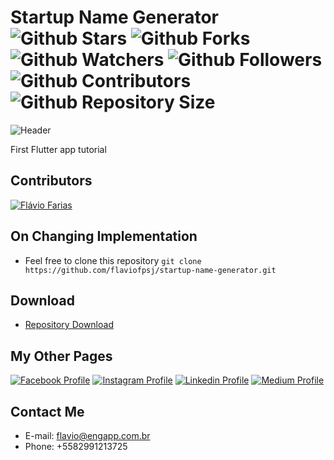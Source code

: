 # Startup Name Generator ![Github Stars](https://img.shields.io/github/stars/flaviofpsj/startup-name-generator.svg?label=Stars) ![Github Forks](https://img.shields.io/github/forks/flaviofpsj/startup-name-generator.svg?label=Forks) ![Github Watchers](https://img.shields.io/github/watchers/flaviofpsj/startup-name-generator.svg?label=Watchers) ![Github Followers](https://img.shields.io/github/followers/flaviofpsj.svg?label=Followers) ![Github Contributors](https://img.shields.io/github/contributors/flaviofpsj/startup-name-generator.svg?label=Contributors) ![Github Repository Size](https://img.shields.io/github/repo-size/flaviofpsj/startup-name-generator.svg?label=Size)

![Header](https://i.imgur.com/mXtVvzk.png)

First Flutter app tutorial

## Contributors
<a href="https://github.com/flaviofpsj"><img src="https://i.imgur.com/TlK8zDB.png" title="Flávio Farias"></a>

## On Changing Implementation
+ Feel free to clone this repository `git clone https://github.com/flaviofpsj/startup-name-generator.git`

## Download
+ [Repository Download](https://github.com/flaviofpsj/startup-name-generator/archive/master.zip)

## My Other Pages
<a href="https://www.facebook.com/flaviofpsj"><img src="https://i.imgur.com/bHRTPvs.png" title="Facebook Profile"></a> <a href="https://www.instagram.com/flaviofpsj"><img src="https://i.imgur.com/VrYSoc0.png" title="Instagram Profile"></a> <a href="https://www.linkedin.com/in/flaviofpsj"><img src="https://i.imgur.com/ERL5FFt.png" title="Linkedin Profile"></a> <a href="https://www.medium.com/@flaviofpsj"><img src="https://i.imgur.com/UPR0HtK.png" title="Medium Profile"></a>

## Contact Me
+ E-mail: flavio@engapp.com.br
+ Phone: +5582991213725